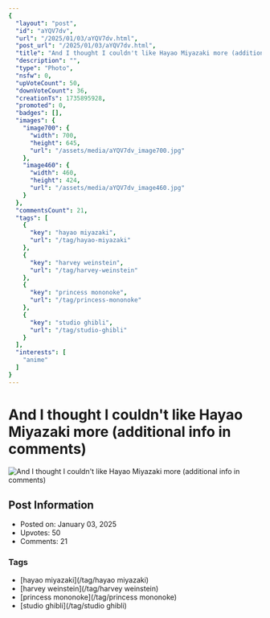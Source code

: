 ```yaml
---
{
  "layout": "post",
  "id": "aYQV7dv",
  "url": "/2025/01/03/aYQV7dv.html",
  "post_url": "/2025/01/03/aYQV7dv.html",
  "title": "And I thought I couldn't like Hayao Miyazaki more (additional info in comments)",
  "description": "",
  "type": "Photo",
  "nsfw": 0,
  "upVoteCount": 50,
  "downVoteCount": 36,
  "creationTs": 1735895928,
  "promoted": 0,
  "badges": [],
  "images": {
    "image700": {
      "width": 700,
      "height": 645,
      "url": "/assets/media/aYQV7dv_image700.jpg"
    },
    "image460": {
      "width": 460,
      "height": 424,
      "url": "/assets/media/aYQV7dv_image460.jpg"
    }
  },
  "commentsCount": 21,
  "tags": [
    {
      "key": "hayao miyazaki",
      "url": "/tag/hayao-miyazaki"
    },
    {
      "key": "harvey weinstein",
      "url": "/tag/harvey-weinstein"
    },
    {
      "key": "princess mononoke",
      "url": "/tag/princess-mononoke"
    },
    {
      "key": "studio ghibli",
      "url": "/tag/studio-ghibli"
    }
  ],
  "interests": [
    "anime"
  ]
}
---
```


# And I thought I couldn't like Hayao Miyazaki more (additional info in comments)

![And I thought I couldn't like Hayao Miyazaki more (additional info in comments)](/assets/media/aYQV7dv_image700.jpg)

## Post Information

- Posted on: January 03, 2025
- Upvotes: 50
- Comments: 21

### Tags

- [hayao miyazaki](/tag/hayao miyazaki)
- [harvey weinstein](/tag/harvey weinstein)
- [princess mononoke](/tag/princess mononoke)
- [studio ghibli](/tag/studio ghibli)
